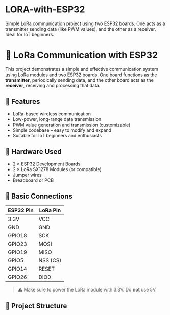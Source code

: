 # LORA-with-ESP32
Simple LoRa communication project using two ESP32 boards. One acts as a transmitter sending data (like PWM values), and the other as a receiver. Ideal for IoT beginners.
# 📡 LoRa Communication with ESP32

This project demonstrates a simple and effective communication system using LoRa modules and two ESP32 boards. One board functions as the **transmitter**, periodically sending data, and the other board acts as the **receiver**, receiving and processing that data.

## 🚀 Features

- LoRa-based wireless communication
- Low-power, long-range data transmission
- PWM value generation and transmission (customizable)
- Simple codebase – easy to modify and expand
- Suitable for IoT beginners and enthusiasts

## 🧰 Hardware Used

- 2 × ESP32 Development Boards
- 2 × LoRa SX1278 Modules (or compatible)
- Jumper wires
- Breadboard or PCB

## 🔌 Basic Connections

| ESP32 Pin | LoRa Pin |
|-----------|----------|
| 3.3V      | VCC      |
| GND       | GND      |
| GPIO18    | SCK      |
| GPIO23    | MOSI     |
| GPIO19    | MISO     |
| GPIO5     | NSS (CS) |
| GPIO14    | RESET    |
| GPIO26    | DIO0     |

> ⚠️ Make sure to power the LoRa module with 3.3V. Do **not** use 5V.

## 📁 Project Structure

